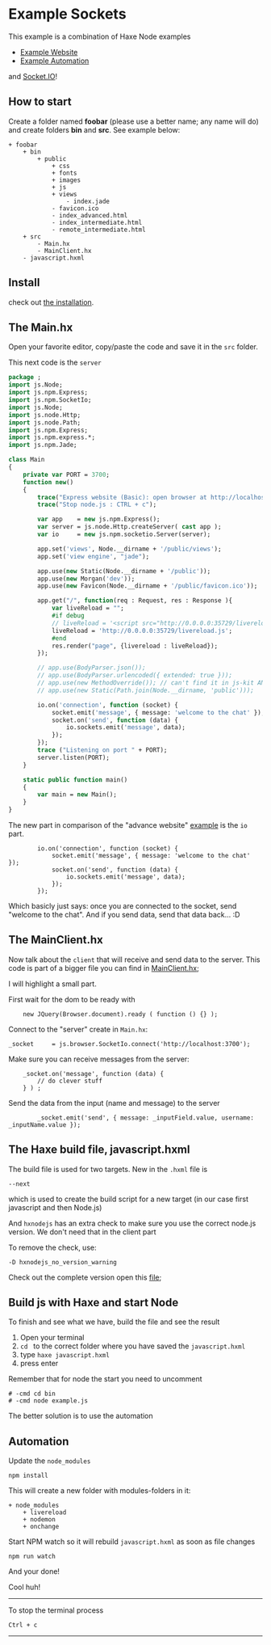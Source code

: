 # Example Sockets

This example is a combination of Haxe Node examples

- [Example Website](05website/about.md)
- [Example Automation](11automation/about.md)

and [Socket.IO](http://socket.io/)!

## How to start

Create a folder named **foobar** (please use a better name; any name will do) and create folders **bin** and **src**.
See example below:

```
+ foobar
	+ bin
		+ public
			+ css
			+ fonts
			+ images
			+ js
			+ views
				- index.jade
			- favicon.ico
			- index_advanced.html
			- index_intermediate.html
			- remote_intermediate.html
	+ src
		- Main.hx
		- MainClient.hx
	- javascript.hxml
```

## Install

check out [the installation](installation.md).

## The Main.hx

Open your favorite editor, copy/paste the code and save it in the `src` folder.

This next code is the `server`

```haxe
package ;
import js.Node;
import js.npm.Express;
import js.npm.SocketIo;
import js.Node;
import js.node.Http;
import js.node.Path;
import js.npm.Express;
import js.npm.express.*;
import js.npm.Jade;

class Main
{
	private var PORT = 3700;
	function new()
	{
		trace("Express website (Basic): open browser at http://localhost:" + PORT);
		trace("Stop node.js : CTRL + c");

		var app    = new js.npm.Express();
		var server = js.node.Http.createServer( cast app );
		var io     = new js.npm.socketio.Server(server);

		app.set('views', Node.__dirname + '/public/views');
		app.set('view engine', "jade");

		app.use(new Static(Node.__dirname + '/public'));
		app.use(new Morgan('dev'));
		app.use(new Favicon(Node.__dirname + '/public/favicon.ico'));

		app.get("/", function(req : Request, res : Response ){
			var liveReload = "";
			#if debug
			// liveReload = '<script src="http://0.0.0.0:35729/livereload.js" type="text/javascript"></script>';
			liveReload = 'http://0.0.0.0:35729/livereload.js';
			#end
			res.render("page", {livereload : liveReload});
		});

		// app.use(BodyParser.json());
		// app.use(BodyParser.urlencoded({ extended: true }));
		// app.use(new MethodOverride()); // can't find it in js-kit AND don't know what it does...
		// app.use(new Static(Path.join(Node.__dirname, 'public')));

		io.on('connection', function (socket) {
			socket.emit('message', { message: 'welcome to the chat' });
			socket.on('send', function (data) {
				io.sockets.emit('message', data);
			});
		});
		trace ("Listening on port " + PORT);
		server.listen(PORT);
	}

	static public function main()
	{
		var main = new Main();
	}
}
```

The new part in comparison of the "advance website" [example](05website/exampleAdvanced.md) is the `io` part.

```
		io.on('connection', function (socket) {
			socket.emit('message', { message: 'welcome to the chat' });
			socket.on('send', function (data) {
				io.sockets.emit('message', data);
			});
		});
```

Which basicly just says: once you are connected to the socket, send "welcome to the chat".
And if you send data, send that data back... :D

## The MainClient.hx

Now talk about the `client` that will receive and send data to the server.
This code is part of a bigger file you can find in [MainClient.hx](/code/src/MainClient.hx);

I will highlight a small part.

First wait for the dom to be ready with

```
	new JQuery(Browser.document).ready ( function () {} );
```

Connect to the "server" create in `Main.hx`:

```
_socket     = js.browser.SocketIo.connect('http://localhost:3700');
```

Make sure you can receive messages from the server:

```
	_socket.on('message', function (data) {
		// do clever stuff
	} ) ;

```

Send the data from the input (name and message) to the server

```
		_socket.emit('send', { message: _inputField.value, username: _inputName.value });
```

## The Haxe build file, javascript.hxml

The build file is used for two targets. New in the `.hxml` file is

```
--next
```

which is used to create the build script for a new target (in our case first javascript and then Node.js)

And `hxnodejs` has an extra check to make sure you use the correct node.js version.
We don't need that in the client part

To remove the check, use:

```
-D hxnodejs_no_version_warning
```

Check out the complete version open this [file](/code/javascript.hxml);

## Build js with Haxe and start Node

To finish and see what we have, build the file and see the result

1. Open your terminal
2. `cd ` to the correct folder where you have saved the `javascript.hxml`
3. type `haxe javascript.hxml`
4. press enter

Remember that for node the start you need to uncomment

```
# -cmd cd bin
# -cmd node example.js
```

The better solution is to use the automation

## Automation

Update the `node_modules`

```
npm install
```

This will create a new folder with modules-folders in it:

```
+ node_modules
	+ livereload
	+ nodemon
	+ onchange

```

Start NPM watch so it will rebuild `javascript.hxml` as soon as file changes

```
npm run watch
```

And your done!

Cool huh!

---

To stop the terminal process

```
Ctrl + c
```

---
